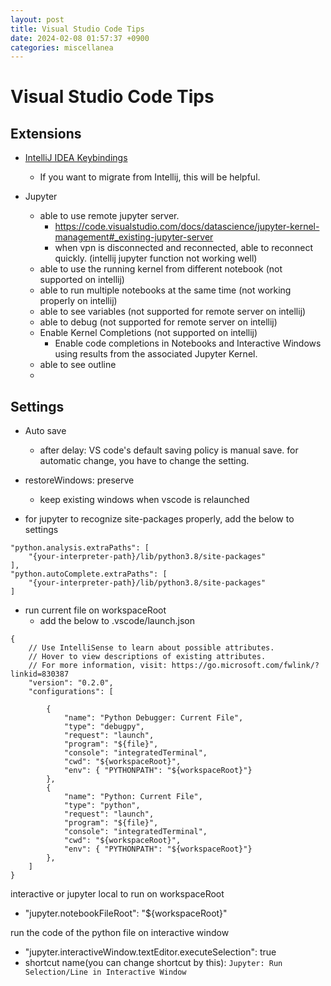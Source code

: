 ```yaml
---
layout: post
title: Visual Studio Code Tips
date: 2024-02-08 01:57:37 +0900
categories: miscellanea
---
```


# Visual Studio Code Tips


## Extensions

- [IntelliJ IDEA Keybindings](https://marketplace.visualstudio.com/items?itemName=k--kato.intellij-idea-keybindings)
    - If you want to migrate from Intellij, this will be helpful.

- Jupyter
    - able to use remote jupyter server.
        - https://code.visualstudio.com/docs/datascience/jupyter-kernel-management#_existing-jupyter-server
        - when vpn is disconnected and reconnected, able to reconnect quickly. (intellij jupyter function not working well)  
    - able to use the running kernel from different notebook (not supported on intellij)
    - able to run multiple notebooks at the same time (not working properly on intellij)
    - able to see variables (not supported for remote server on intellij)
    - able to debug (not supported for remote server on intellij)
    - Enable Kernel Completions (not supported on intellij)
      - Enable code completions in Notebooks and Interactive Windows using results from the
        associated Jupyter Kernel.
    - able to see outline
    - 
    
     

## Settings

- Auto save
    - after delay: VS code's default saving policy is manual save. for automatic change, you have to change the setting.

- restoreWindows: preserve
  - keep existing windows when vscode is relaunched


- for jupyter to recognize site-packages properly, add the below to settings
```
"python.analysis.extraPaths": [
    "{your-interpreter-path}/lib/python3.8/site-packages"
],
"python.autoComplete.extraPaths": [
    "{your-interpreter-path}/lib/python3.8/site-packages"
]
```

- run current file on workspaceRoot
  - add the below to .vscode/launch.json
```
{
    // Use IntelliSense to learn about possible attributes.
    // Hover to view descriptions of existing attributes.
    // For more information, visit: https://go.microsoft.com/fwlink/?linkid=830387
    "version": "0.2.0",
    "configurations": [

        {
            "name": "Python Debugger: Current File",
            "type": "debugpy",
            "request": "launch",
            "program": "${file}",
            "console": "integratedTerminal",
            "cwd": "${workspaceRoot}",
            "env": { "PYTHONPATH": "${workspaceRoot}"}
        },
        {
            "name": "Python: Current File",
            "type": "python",
            "request": "launch",
            "program": "${file}",
            "console": "integratedTerminal",
            "cwd": "${workspaceRoot}",
            "env": { "PYTHONPATH": "${workspaceRoot}"}
        },
    ]
}
```

interactive or jupyter local to run on workspaceRoot
- "jupyter.notebookFileRoot": "${workspaceRoot}"

run the code of the python file on interactive window
- "jupyter.interactiveWindow.textEditor.executeSelection": true
- shortcut name(you can change shortcut by this): `Jupyter: Run Selection/Line in Interactive Window`